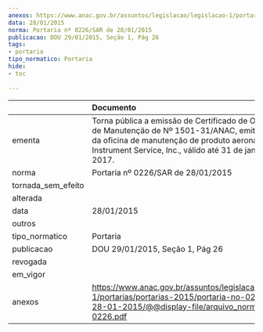 ```yaml
---
anexos: https://www.anac.gov.br/assuntos/legislacao/legislacao-1/portarias/portarias-2015/portaria-no-0226-sar-de-28-01-2015/@@display-file/arquivo_norma/PA2015-0226.pdf
data: 28/01/2015
norma: Portaria nº 0226/SAR de 28/01/2015
publicacao: DOU 29/01/2015, Seção 1, Pág 26
tags:
- portaria
tipo_normatico: Portaria
hide: 
- toc 
 
---
```


|                    | Documento                                                                                                                                                                                                                 |
|:-------------------|:--------------------------------------------------------------------------------------------------------------------------------------------------------------------------------------------------------------------------|
| ementa             | Torna pública a emissão de Certificado de Organização de Manutenção de Nº 1501-31/ANAC, emitido em favor da oficina de manutenção de produto aeronáutico OTTO Instrument Service, Inc., válido até 31 de janeiro de 2017. |
| norma              | Portaria nº 0226/SAR de 28/01/2015                                                                                                                                                                                        |
| tornada_sem_efeito |                                                                                                                                                                                                                           |
| alterada           |                                                                                                                                                                                                                           |
| data               | 28/01/2015                                                                                                                                                                                                                |
| outros             |                                                                                                                                                                                                                           |
| tipo_normatico     | Portaria                                                                                                                                                                                                                  |
| publicacao         | DOU 29/01/2015, Seção 1, Pág 26                                                                                                                                                                                           |
| revogada           |                                                                                                                                                                                                                           |
| em_vigor           |                                                                                                                                                                                                                           |
| anexos             | https://www.anac.gov.br/assuntos/legislacao/legislacao-1/portarias/portarias-2015/portaria-no-0226-sar-de-28-01-2015/@@display-file/arquivo_norma/PA2015-0226.pdf                                                         |
